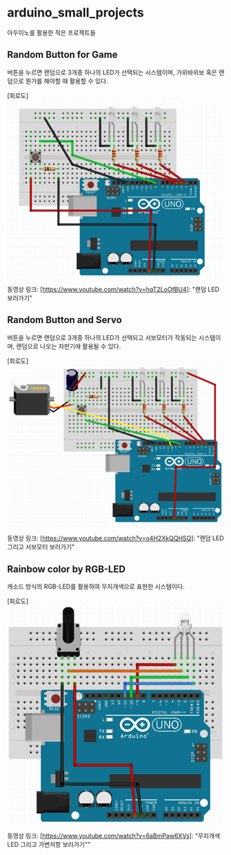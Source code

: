 # arduino_small_projects
아두이노를 활용한 작은 프로젝트들

## Random Button for Game
버튼을 누르면 랜덤으로 3개중 하나의 LED가 선택되는 시스템이며, 가위바위보 혹은 랜덤으로 뭔가를 해야할 때 활용할 수 있다.

[회로도]
<img src="https://raw.githubusercontent.com/forearth/arduino_small_projects/master/random_LED/random_LED.png">

동영상 링크: [https://www.youtube.com/watch?v=hqT2LoOfBU4]: "랜덤 LED 보러가기"


## Random Button and Servo
버튼을 누르면 랜덤으로 3개중 하나의 LED가 선택되고 서보모터가 작동되는 시스템이며, 랜덤으로 나오는 자판기에 활용될 수 있다.

[회로도]
<img src="https://raw.githubusercontent.com/forearth/arduino_small_projects/master/random_LED_SERVO/random_LED_SERVO.png">

동영상 링크: [https://www.youtube.com/watch?v=o4H2XkQQHSQ]: "랜덤 LED 그리고 서보모터 보러가기"


## Rainbow color by RGB-LED
캐소드 방식의 RGB-LED를 활용하여 무지개색으로 표현한 시스템이다.

[회로도]
<img src="https://raw.githubusercontent.com/forearth/arduino_small_projects/master/rgbLED_rainbow/rgbLED_rainbow.png">

동영상 링크: [https://www.youtube.com/watch?v=6aBmPaw6XVs]: "무지개색 LED 그리고 가변저항 보러가기""
